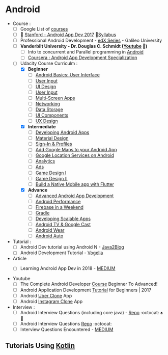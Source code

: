 # Android
+ Course :
  - [ ] Google List of [courses](https://developers.google.com/training/android/)
  - [ ] :pushpin: [Stanford - Android App Dev 2017](https://www.youtube.com/watch?v=7GiyfL6MPg4&list=PLFWrSyVcq_seVuzD_xv28b6q2yiXvArfN&index=1) :green_book:[Syllabus](http://web.stanford.edu/class/cs193a/lectures.shtml)
  - [ ] Professional Android Development - [edX Series](https://www.edx.org/micromasters/galileox-professional-android-developer) - Galileo University
  - [ ] **Vanderbilt University -  Dr. Douglas C. Schmidt ([Youtube](https://www.youtube.com/channel/UCt-Wvc_ojTzGLpjhruIXYSw/playlists) :movie_camera:)**
    - [ ] Into to concurrent and Parallel programming in [Android](http://www.dre.vanderbilt.edu/~schmidt/cs891f/)
    - [ ] [Coursera : Android App Development Specialization](https://www.coursera.org/specializations/android-app-development)
  - [ ] Udacity Course Curriculm :
    - [x] **Beginner**
      - [ ] [Android Basics: User Interface](https://www.udacity.com/course/android-basics-user-interface--ud834)
      - [ ] [User Input](https://www.udacity.com/course/android-basics-user-input--ud836)
      - [ ] [UI Design](https://www.udacity.com/course/android-basics-user-interface--ud834)
      - [ ] [User Input](https://www.udacity.com/course/android-basics-user-input--ud836) 
      - [ ] [Multi-Screen Apps](https://www.udacity.com/course/android-basics-multi-screen-apps--ud839)
      - [ ] [Networking](https://www.udacity.com/course/android-basics-networking--ud843)
      - [ ] [Data Storage](https://www.udacity.com/course/android-basics-data-storage--ud845)
      - [ ] [UI Components](https://www.udacity.com/course/how-to-create-anything-in-android--ud802)
      - [ ] [UX Design](https://www.udacity.com/course/ux-design-for-mobile-developers--ud849)
    - [x] **Intermediate**
      - [ ] [Developing Android Apps](https://www.udacity.com/course/new-android-fundamentals--ud851)
      - [ ]  [Material Design](https://www.udacity.com/course/material-design-for-android-developers--ud862)
      - [ ] [Sign-In & Profiles](https://www.udacity.com/course/add-google-sign-in-to-your-android-apps--ud876-5)
      - [ ] [Add Google Maps to your Android App](https://www.udacity.com/course/add-google-maps-to-your-android-app--ud876-4)
      - [ ] [Google Location Services on Android](https://www.udacity.com/course/google-location-services-on-android--ud876-1)
      - [ ] [Analytics](https://www.udacity.com/course/google-analytics-for-android--ud876-2)
      - [ ] [Ads](https://www.udacity.com/course/monetize-your-android-app-with-ads--ud876-3)
      - [ ] [Game Design Ⅰ](https://www.udacity.com/course/2d-game-development-with-libgdx--ud405) 
      - [ ] [Game Design Ⅱ](https://www.udacity.com/course/how-to-make-a-platformer-using-libgdx--ud406)
      - [ ] [Build a Native Mobile app with Flutter](https://www.udacity.com/course/build-native-mobile-apps-with-flutter--ud905)
    - [x] **Advance**
      - [ ] [Advanced Android App Development](https://www.udacity.com/course/advanced-android-app-development--ud855)
      - [ ] [Android Performance](https://www.udacity.com/course/android-performance--ud825)
      - [ ] [Firebase in a Weekend](https://www.udacity.com/course/firebase-essentials-for-android--ud009)
      - [ ] [Gradle](https://www.udacity.com/course/gradle-for-android-and-java--ud867)
      - [ ] [Developing Scalable Apps](https://www.udacity.com/course/developing-scalable-apps-in-java--ud859)
      - [ ] [Android TV & Google Cast](https://www.udacity.com/course/android-tv-and-google-cast-development--ud875B)
      - [ ] [Android Wear](https://www.udacity.com/course/android-wear-development--ud875A)
      - [ ] [Android Auto](https://www.udacity.com/course/android-auto-development--ud875C) 
    
+ Tutorial :
  - [ ] Android Dev tutorial using Android N - [Java2Blog](https://java2blog.com/android-development-tutorial-install-android-studio-sdk/)
  - [ ] Android Development Tutorial - [Vogella](http://www.vogella.com/tutorials/android.html)

+ Article
  - [ ] Learning Android App Dev in 2018 - [MEDIUM](https://android.jlelse.eu/learning-android-development-in-2018-part-1-83a514f6a205)


+ Youtube
  - [ ] The Complete Android Developer [Course](https://www.youtube.com/playlist?list=PLMsH9_4zQKFzsAIOQ53_rklWsJkERVPjo) Beginner To Advanced!
  - [ ] Android Application Development [Tutorial](https://www.youtube.com/playlist?list=PLM8gmU39ZoDeWWtDFxNM2N-2N9CtGum_E) for Beginners | 2017
  - [ ] Android [Uber Clone](https://www.youtube.com/playlist?list=PLaoF-xhnnrRULoWAGjWJ79-BwD1mAMwB0) App
  - [ ] Android [Instagram Clone](https://www.youtube.com/playlist?list=PLgCYzUzKIBE9XqkckEJJA0I1wVKbUAOdv) App

+ Interview :
  - [ ] Android Interview Questions (including core java) - [Repo](https://github.com/MindorksOpenSource/android-interview-questions) :octocat: :spades: :palm_tree:
  - [ ] Android Interview Questions [Repo](https://github.com/derekargueta/Android-Interview-Questions) :octocat:
  - [ ] Interview Questions Encountered - [MEDIUM](https://android.jlelse.eu/i-had-10-android-interviews-during-the-last-two-years-heres-the-questions-plus-some-lessons-i-ve-cdc583dfbc65)
## Tutorials Using [Kotlin](https://github.com/adhikariaman01/BookmarkSiteList/tree/master/MyBookmarkedLink/Kotlin)
